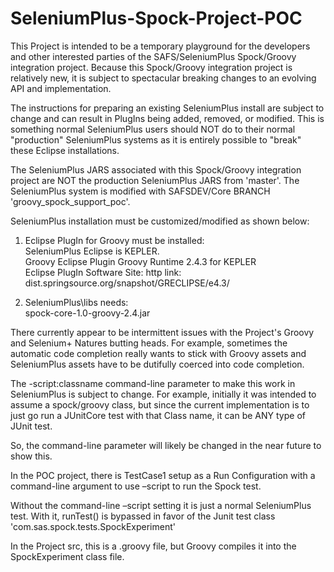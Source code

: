 # SeleniumPlus-Spock-Project-POC

This Project is intended to be a temporary playground for the developers and other interested parties of the SAFS/SeleniumPlus Spock/Groovy integration project.  Because this Spock/Groovy integration project is relatively new, it is subject to spectacular breaking changes to an evolving API and implementation.

The instructions for preparing an existing SeleniumPlus install are subject to change and can result in PlugIns being added, removed, or modified.  This is something normal SeleniumPlus users should NOT do to their normal "production" SeleniumPlus systems as it is entirely possible to "break" these Eclipse installations.

The SeleniumPlus JARS associated with this Spock/Groovy integration project are NOT the production SeleniumPlus JARS from 'master'.  The SeleniumPlus system is modified with SAFSDEV/Core BRANCH 'groovy_spock_support_poc'.

SeleniumPlus installation must be customized/modified as shown below:

1. Eclipse PlugIn for Groovy must be installed: <br>
   SeleniumPlus Eclipse is KEPLER.<br>
   Groovy Eclipse Plugin Groovy Runtime 2.4.3 for KEPLER<br>
   Eclipse PlugIn Software Site: http link: dist.springsource.org/snapshot/GRECLIPSE/e4.3/<br>


2. SeleniumPlus\libs needs:<br>
   spock-core-1.0-groovy-2.4.jar

There currently appear to be intermittent issues with the Project's Groovy and Selenium+ Natures butting heads.
For example, sometimes the automatic code completion really wants to stick with Groovy assets and SeleniumPlus 
assets have to be dutifully coerced into code completion.

The -script:classname command-line parameter to make this work in SeleniumPlus is subject to change.
For example, initially it was intended to assume a spock/groovy class, but since the current implementation 
is to just go run a JUnitCore test with that Class name, it can be ANY type of JUnit test.

So, the command-line parameter will likely be changed in the near future to show this.

In the POC project, there is TestCase1 setup as a Run Configuration with a command-line argument to use –script to run the Spock test.

Without the command-line –script setting it is just a normal SeleniumPlus test.  With it, runTest() is bypassed in favor of the Junit test class 'com.sas.spock.tests.SpockExperiment'

In the Project src, this is a .groovy file, but Groovy compiles it into the SpockExperiment class file.
